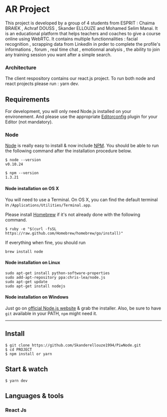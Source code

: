 # AR Project

This project is developed by a group of 4 students from ESPRIT : Chaima BRAIEK , Achraf DOUSS , Skander ELLOUZE and Mohamed Selim Manai.
It is an educational platform that helps teachers and coaches to give a course online using WebRTC.
It contains multiple functionnalities : facial recognition , scrapping data from LinkedIn in prder to complete the profile's informations , forum , real time chat , emotionnal analysis , the ability to join any training session you want after a simple search.

### Architecture
The client respository contains our react.js project.
To run both node and react projects please run : yarn dev.

## Requirements

For development, you will only need Node.js installed on your environement.
And please use the appropriate [Editorconfig](http://editorconfig.org/) plugin for your Editor (not mandatory).

### Node

[Node](http://nodejs.org/) is really easy to install & now include [NPM](https://npmjs.org/).
You should be able to run the following command after the installation procedure
below.

    $ node --version
    v0.10.24

    $ npm --version
    1.3.21

#### Node installation on OS X

You will need to use a Terminal. On OS X, you can find the default terminal in
`/Applications/Utilities/Terminal.app`.

Please install [Homebrew](http://brew.sh/) if it's not already done with the following command.

    $ ruby -e "$(curl -fsSL https://raw.github.com/Homebrew/homebrew/go/install)"

If everything when fine, you should run

    brew install node

#### Node installation on Linux

    sudo apt-get install python-software-properties
    sudo add-apt-repository ppa:chris-lea/node.js
    sudo apt-get update
    sudo apt-get install nodejs

#### Node installation on Windows

Just go on [official Node.js website](http://nodejs.org/) & grab the installer.
Also, be sure to have `git` available in your PATH, `npm` might need it.

---

## Install

    $ git clone https://github.com/Skanderellouze1994/PiwNode.git
    $ cd PROJECT
    $ npm install or yarn

## Start & watch

    $ yarn dev

## Languages & tools

### React Js
